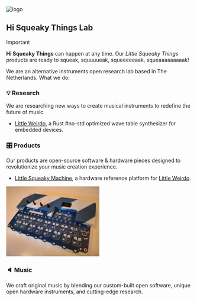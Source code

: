 <img width="525" height="272" alt="logo" src="https://github.com/user-attachments/assets/c68e0ce9-1968-4dc7-aabf-c3900742e31c" />

## Hi Squeaky Things Lab

> [!IMPORTANT]
> **Hi Squeaky Things** can happen at any time. Our _Little Squeaky Things_ products are ready to squeak, squuuueak, squeeeeeaak, squeaaaaaaaaak!

We are an alternative instruments open research lab based in The Netherlands. 
What we do:

### 💡 Research

We are researching new ways to create musical instruments to redefine the future of music.

- [Little Weirdo](https://github.com/hi-squeaky-things/little-weirdo), a Rust #no-std optimized wave table synthesizer for embedded devices.

### 🎛️ Products

Our products are open-source software & hardware pieces designed to revolutionize your music creation experience.

- [Little Squeaky Machine](https://github.com/hi-squeaky-things/little-squeaky-machine-hardware), a hardware reference platform for [Little Weirdo](https://github.com/hi-squeaky-things/little-weirdo).

<img src="revision_a.jpg" alt="photo first prototype" width="50%"/>


### 🔈 Music

We craft original music by blending our custom-built open software, unique open hardware instruments, and cutting-edge research.
